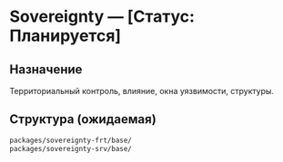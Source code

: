 # Sovereignty — [Статус: Планируется]

## Назначение

Территориальный контроль, влияние, окна уязвимости, структуры.

## Структура (ожидаемая)

```txt
packages/sovereignty-frt/base/
packages/sovereignty-srv/base/
```
